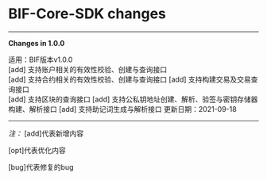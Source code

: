 # BIF-Core-SDK changes

* * *

**Changes in 1.0.0**  

适用：BIF版本v1.0.0  
[add] 支持账户相关的有效性校验、创建与查询接口  
[add] 支持合约相关的有效性校验、创建与查询接口 
[add] 支持构建交易及交易查询接口  
[add] 支持区块的查询接口
[add] 支持公私钥地址创建、解析、验签与密钥存储器构建、解析接口
[add] 支持助记词生成与解析接口
更新日期：2021-09-18

* * *

  *注：*
  [add]代表新增内容  

  [opt]代表优化内容  

  [bug]代表修复的bug  
